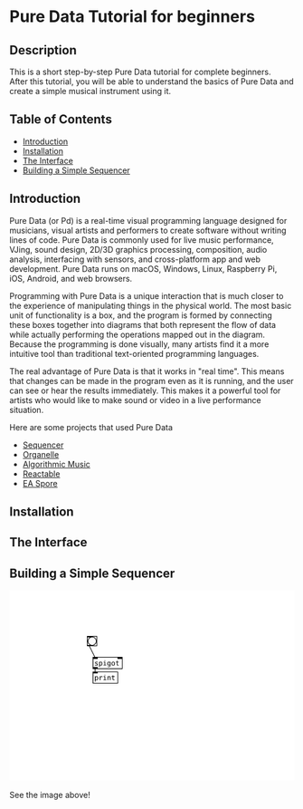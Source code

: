 # Pure Data Tutorial for beginners

## Description
This is a short step-by-step Pure Data tutorial for complete beginners.  
After this tutorial, you will be able to understand the basics of Pure Data and create a simple musical instrument using it.

## Table of Contents
- [Introduction](#introduction)
- [Installation](#installation)
- [The Interface](#the-interface)
- [Building a Simple Sequencer](#building-a-simple-sequencer)

## Introduction
Pure Data (or Pd) is a real-time visual programming language designed for musicians, visual artists and performers to create software without writing lines of code. Pure Data is commonly used for live music performance, VJing, sound design, 2D/3D graphics processing, composition, audio analysis, interfacing with sensors, and cross-platform app and web development. Pure Data runs on macOS, Windows, Linux, Raspberry Pi, iOS, Android, and web browsers.

Programming with Pure Data is a unique interaction that is much closer to the experience of manipulating things in the physical world. The most basic unit of functionality is a box, and the program is formed by connecting these boxes together into diagrams that both represent the flow of data while actually performing the operations mapped out in the diagram. Because the programming is done visually, many artists find it a more intuitive tool than traditional text-oriented programming languages.

The real advantage of Pure Data is that it works in "real time". This means that changes can be made in the program even as it is running, and the user can see or hear the results immediately. This makes it a powerful tool for artists who would like to make sound or video in a live performance situation.

Here are some projects that used Pure Data

* [Sequencer](https://youtu.be/9Nz0bxwoqQE)
* [Organelle](https://youtu.be/DkwYAB6EeFE)
* [Algorithmic Music](https://youtu.be/I9_3CfRm8GE)
* [Reactable](https://youtu.be/0h-RhyopUmc)
* [EA Spore](https://youtu.be/dBK-erAJdWs)

## Installation

## The Interface

## Building a Simple Sequencer



[![Example](Untitled.svg)](#pd-tutorial)



See the image above!
